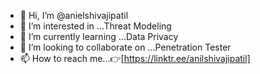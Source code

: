 - 👋 Hi, I’m @anielshivajipatil
- 👀 I’m interested in ...Threat Modeling
- 🌱 I’m currently learning ...Data Privacy
- 💞️ I’m looking to collaborate on ...Penetration Tester
- 📫 How to reach me...👉[https://linktr.ee/anilshivajipatil]

<!---
anielshivajipatil/anielshivajipatil is a ✨ special ✨ repository because its `README.md` (this file) appears on your GitHub profile.
You can click the Preview link to take a look at your changes.
--->
